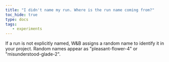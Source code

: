 ```yaml
---
title: "I didn't name my run. Where is the run name coming from?"
toc_hide: true
type: docs
tags:
   - experiments
---
```

If a run is not explicitly named, W&B assigns a random name to identify it in your project. Random names appear as "pleasant-flower-4" or "misunderstood-glade-2".